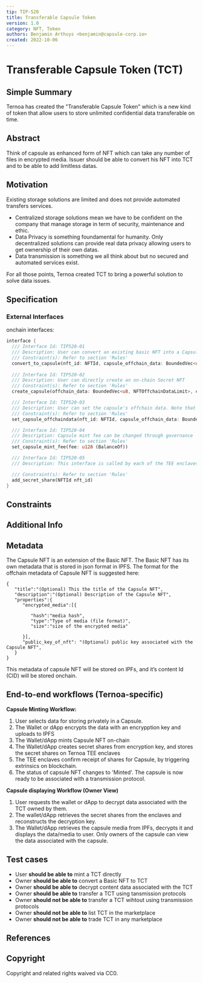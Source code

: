 ```yaml
---
tip: TIP-520
title: Transferable Capsule Token
version: 1.0
category: NFT, Token
authors: Benjamin Arthuys <benjamin@capsule-corp.io>
created: 2022-10-06
---
```


# Transferable Capsule Token (TCT)

## Simple Summary

Ternoa has created the "Transferable Capsule Token" which is a new kind of token that allow users to store unlimited confidential data transferable on time.

## Abstract

Think of capsule as enhanced form of NFT which can take any number of files in encrypted media. Issuer should be able to convert his NFT into TCT and to be able to add limitless datas. 

## Motivation

Existing storage solutions are limited and does not provide automated transfers services.

- Centralized storage solutions mean we have to be confident on the company that manage storage in term of security, maintenance and ethic.
- Data Privacy is something foundamental for humanity. Only decentralized solutions can provide real data privacy allowing users to get ownership of their own datas.
- Data transmission is something we all think about but no secured and automated services exist.

For all those points, Ternoa created TCT to bring a powerful solution to solve data issues.

## Specification

### External Interfaces

onchain interfaces:

```rust
interface {
  /// Interface Id: TIP520-01
  /// Description: User can convert an existing basic NFT into a Capsule NFT
  /// Constraint(s): Refer to section 'Rules'
  convert_to_capsule(nft_id: NFTId, capsule_offchain_data: BoundedVec<u8, NFTOffchainDataLimit>);
  
  /// Interface Id: TIP520-02
  /// Description: User can directly create an on-chain Secret NFT
  /// Constraint(s): Refer to section 'Rules'
  create_capsule(offchain_data: BoundedVec<u8, NFTOffchainDataLimit>, capsule_offchain_data: BoundedVec<u8, NFTOffchainDataLimit>, royalty: Permill, collection_id: Option<CollectionId>, is_soulbound: bool);

  /// Interface Id: TIP520-03
  /// Description: User can set the capsule's offchain data. Note that capsules are mutable unlike secret NFTs
  /// Constraint(s): Refer to section 'Rules'
  set_capsule_offchaindata(nft_id: NFTId, capsule_offchain_data: BoundedVec<u8, NFTOffchainDataLimit>)

  /// Interface Id: TIP520-04
  /// Description: Capsule mint fee can be changed through governance
  /// Constraint(s): Refer to section 'Rules'
  set_capsule_mint_fee(fee: u128 (BalanceOf))

  /// Interface Id: TIP520-05
  /// Description: This interface is called by each of the TEE enclaves to confirm receipt of secret share for a given Capsule NFT. When all enclaves from a cluster confirm receipt of threshold shares, the Capsule NFT status goes to 'Minted', after which it can be transferred through a transmission protocol. This is a private interface available only for the enclaves to use

  /// Constraint(s): Refer to section 'Rules'
  add_secret_share(NFTId nft_id)
}
```

## Constraints

## Additional Info

## Metadata

The Capsule NFT is an extension of the Basic NFT. The Basic NFT has its own metadata that is stored in json format in IPFS. 
The format for the offchain metadata of Capsule NFT is suggested here:
```
{
   "title":"(Optional) This the title of the Capsule NFT",
   "description":"(Optional) Description of the Capsule NFT",
   "properties":{
      "encrypted_media":[{
        
         "hash":"media hash",
         "type":"Type of media (file format)",
         "size":"size of the encrypted media"
        
      }],
      "public_key_of_nft": "(Optional) public key associated with the Capsule NFT",
   }
}
```
This metadata of capsule NFT will be stored on IPFs, and it’s content Id (CID) will be stored onchain.

## End-to-end workflows (Ternoa-specific)

**Capsule Minting Workflow:**

1. User selects data for storing privately in a Capsule.
2. The Wallet or dApp encrypts the data with an encrypption key and uploads to IPFS
3. The Wallet/dApp mints Capsule NFT on-chain
4. The Wallet/dApp creates secret shares from encryption key, and stores the secret shares on Ternoa TEE enclaves
5. The TEE enclaves confirm receipt of shares for Capsule, by triggering extrinsics on blockchain.
6. The status of capsule NFT changes to 'Minted'. The capsule is now ready to be associated with a transmission protocol.

**Capsule displaying Workflow (Owner View)**

1. User requests the wallet or dApp to decrypt data associated with the TCT owned by them.
2. The wallet/dApp retrieves the secret shares from the enclaves and reconstructs the decryption key.
3. The Wallet/dApp retrieves the capsule media from IPFs, decrypts it and displays the data/media to user. Only owners of the capsule can view the data associated with the capsule.


## Test cases

- User **should be able to** mint a TCT directly
- Owner **should be able to** convert a Basic NFT to TCT
- Owner **should be able to** decrypt content data associated with the TCT
- Owner **should be able to** transfer a TCT using tansmission protocols
- Owner **should not be able to** transfer a TCT wihtout using transmission protocols
- Owner **should not be able to** list TCT in the marketplace
- Owner **should not be able to** trade TCT in any marketplace
 
## References

## Copyright

Copyright and related rights waived via CC0.
